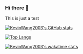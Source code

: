 ### Hi there 👋

This is just a test

[![KevinWang2003's GitHub stats](https://github-readme-stats.vercel.app/api?username=KevinWang2003&theme=radical)](https://github.com/anuraghazra/github-readme-stats)

[![Top Langs](https://github-readme-stats.vercel.app/api/top-langs/?username=KevinWang2003&theme=dracula)](https://github.com/anuraghazra/github-readme-stats)

[![KevinWang2003's wakatime stats](https://github-readme-stats.vercel.app/api/wakatime?username=KevinWang2003)](https://github.com/anuraghazra/github-readme-stats)
<!--
**KevinWang2003/KevinWang2003** is a ✨ _special_ ✨ repository because its `README.md` (this file) appears on your GitHub profile.

Here are some ideas to get you started:

- 🔭 I’m currently working on ...
- 🌱 I’m currently learning ...
- 👯 I’m looking to collaborate on ...
- 🤔 I’m looking for help with ...
- 💬 Ask me about ...
- 📫 How to reach me: ...
- 😄 Pronouns: ...
- ⚡ Fun fact: ...
-->

